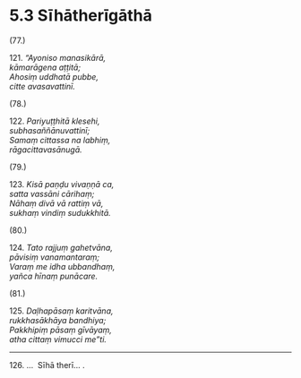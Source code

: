 # 5.3 Sīhātherīgāthā

(77.)

121\. _“Ayoniso manasikārā,_  
_kāmarāgena aṭṭitā;_  
_Ahosiṃ uddhatā pubbe,_  
_citte avasavattinī._  

(78.)

122\. _Pariyuṭṭhitā klesehi,_  
_subhasaññānuvattinī;_  
_Samaṃ cittassa na labhiṃ,_  
_rāgacittavasānugā._  

(79.)

123\. _Kisā paṇḍu vivaṇṇā ca,_  
_satta vassāni cārihaṃ;_  
_Nāhaṃ divā vā rattiṃ vā,_  
_sukhaṃ vindiṃ sudukkhitā._  

(80.)

124\. _Tato rajjuṃ gahetvāna,_  
_pāvisiṃ vanamantaraṃ;_  
_Varaṃ me idha ubbandhaṃ,_  
_yañca hīnaṃ punācare._  

(81.)

125\. _Daḷhapāsaṃ karitvāna,_  
_rukkhasākhāya bandhiya;_  
_Pakkhipiṃ pāsaṃ gīvāyaṃ,_  
_atha cittaṃ vimucci me”ti._  

---

126\. …  Sīhā therī… .
